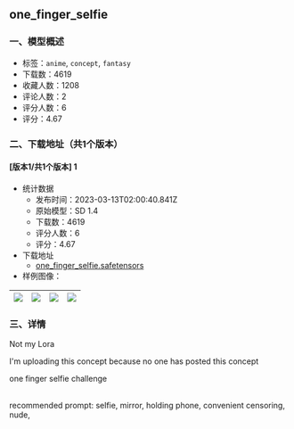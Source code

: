 ## one_finger_selfie
### 一、模型概述

- 标签：`anime`, `concept`, `fantasy`
- 下载数：4619
- 收藏人数：1208
- 评论人数：2
- 评分人数：6
- 评分：4.67

### 二、下载地址（共1个版本）

#### [版本1/共1个版本] 1

- 统计数据
  - 发布时间：2023-03-13T02:00:40.841Z
  - 原始模型：SD 1.4
  - 下载数：4619
  - 评分人数：6
  - 评分：4.67
- 下载地址
  - [one_finger_selfie.safetensors](https://civitai.com/api/download/models/20747)
- 样例图像：

| <img src="https://image.civitai.com/xG1nkqKTMzGDvpLrqFT7WA/677bc8e8-7c93-4f6a-8a3a-f50dd6dacf00/width=450/219757.jpeg" /> | <img src="https://image.civitai.com/xG1nkqKTMzGDvpLrqFT7WA/be420bfc-7644-4c83-fa46-f628d4343f00/width=450/219681.jpeg" /> | <img src="https://image.civitai.com/xG1nkqKTMzGDvpLrqFT7WA/b4e4197b-8027-469a-e5b7-e96e413dd400/width=450/219680.jpeg" /> | <img src="https://image.civitai.com/xG1nkqKTMzGDvpLrqFT7WA/67c7c465-7dbd-4b1f-2d79-8d03f9529200/width=450/219679.jpeg" /> |
| ---- | ---- | ---- | ---- |


### 三、详情
<p>Not my Lora </p><p>I'm uploading this concept because no one has posted this concept</p><p></p><p>one finger selfie challenge</p><p><br />recommended prompt: selfie, mirror, holding phone, convenient censoring, nude, </p>